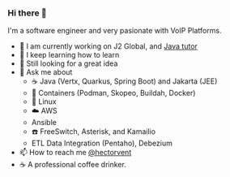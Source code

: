 ### Hi there 👋

I'm a software engineer and very pasionate with VoIP Platforms.   

- 🔭 I am currently working on J2 Global, and  [Java tutor](https://www.wyzant.com/Tutors/hectorvent)
- 🌱 I keep learning how to learn
- 👯 Still looking for a great idea
- 💬 Ask me about 
  - :coffee: Java (Vertx, Quarkus, Spring Boot) and Jakarta (JEE)
  - :whale2: Containers (Podman, Skopeo, Buildah, Docker) 
  - :penguin: Linux
  - :cloud: AWS
  - Ansible
  - :phone: FreeSwitch, Asterisk, and Kamailio
  - ETL Data Integration (Pentaho), Debezium
- :mailbox: How to reach me [@hectorvent](https://twitter.com/hectorvent)
- :coffee: A professional coffee drinker.
